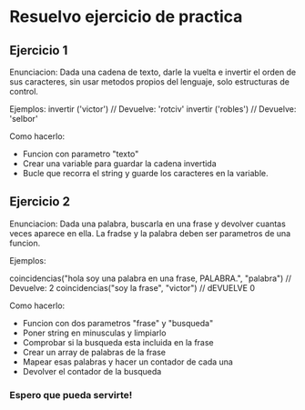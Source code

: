 # Resuelvo ejercicio de practica 

## Ejercicio 1
Enunciacion:
Dada una cadena de texto, darle la vuelta e invertir el orden de sus caracteres, sin usar metodos propios del lenguaje, solo estructuras de control.


Ejemplos:
invertir ('victor') // Devuelve: 'rotciv'
invertir ('robles') // Devuelve: 'selbor'

Como hacerlo:

- Funcion con parametro "texto"
- Crear una variable para guardar la cadena invertida
- Bucle que recorra el string y guarde los caracteres en la variable.


## Ejercicio 2

Enunciacion: Dada una palabra, buscarla en una frase y devolver cuantas veces aparece en ella.
La fradse y la palabra deben ser parametros de una funcion.

Ejemplos: 

coincidencias("hola soy una palabra en una frase, PALABRA.", "palabra") // Devuelve: 2
coincidencias("soy la frase", "victor") // dEVUELVE 0

Como hacerlo:

- Funcion con dos parametros "frase" y "busqueda"
- Poner string en minusculas y limpiarlo
- Comprobar si la busqueda esta incluida en la frase
- Crear un array de palabras de la frase
- Mapear esas palabras y hacer un contador de cada una
- Devolver el contador de la busqueda





### Espero que pueda servirte!
